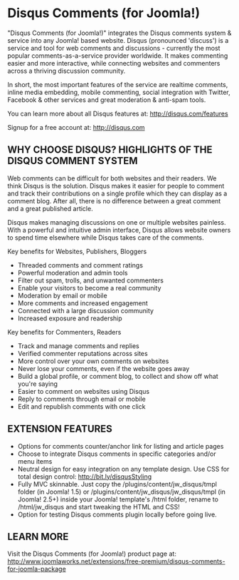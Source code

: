 Disqus Comments (for Joomla!)
==========================

"Disqus Comments (for Joomla!)" integrates the Disqus comments system & service into any Joomla! based website. Disqus (pronounced 'discuss') is a service and tool for web comments and discussions - currently the most popular comments-as-a-service provider worldwide. It makes commenting easier and more interactive, while connecting websites and commenters across a thriving discussion community.

In short, the most important features of the service are realtime comments, inline media embedding, mobile commenting, social integration with Twitter, Facebook & other services and great moderation & anti-spam tools.

You can learn more about all Disqus features at: http://disqus.com/features

Signup for a free account at: http://disqus.com


## WHY CHOOSE DISQUS? HIGHLIGHTS OF THE DISQUS COMMENT SYSTEM
Web comments can be difficult for both websites and their readers. We think Disqus is the solution. Disqus makes it easier for people to comment and track their contributions on a single profile which they can display as a comment blog. After all, there is no difference between a great comment and a great published article.

Disqus makes managing discussions on one or multiple websites painless. With a powerful and intuitive admin interface, Disqus allows website owners to spend time elsewhere while Disqus takes care of the comments.

Key benefits for Websites, Publishers, Bloggers
* Threaded comments and comment ratings
* Powerful moderation and admin tools
* Filter out spam, trolls, and unwanted commenters
* Enable your visitors to become a real community
* Moderation by email or mobile
* More comments and increased engagement
* Connected with a large discussion community
* Increased exposure and readership

Key benefits for Commenters, Readers
* Track and manage comments and replies
* Verified commenter reputations across sites
* More control over your own comments on websites
* Never lose your comments, even if the website goes away
* Build a global profile, or comment blog, to collect and show off what you're saying
* Easier to comment on websites using Disqus
* Reply to comments through email or mobile
* Edit and republish comments with one click


## EXTENSION FEATURES
- Options for comments counter/anchor link for listing and article pages
- Choose to integrate Disqus comments in specific categories and/or menu items
- Neutral design for easy integration on any template design. Use CSS for total design control: http://bit.ly/disqusStyling
- Fully MVC skinnable. Just copy the /plugins/content/jw_disqus/tmpl folder (in Joomla! 1.5) or /plugins/content/jw_disqus/jw_disqus/tmpl (in Joomla! 2.5+) inside your Joomla! template's /html folder, rename to /html/jw_disqus and start tweaking the HTML and CSS!
- Option for testing Disqus comments plugin locally before going live.


## LEARN MORE
Visit the Disqus Comments (for Joomla!) product page at: http://www.joomlaworks.net/extensions/free-premium/disqus-comments-for-joomla-package
